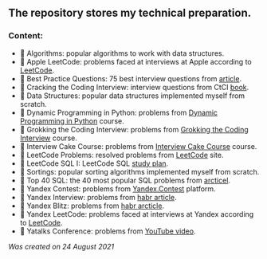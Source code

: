<h2>The repository stores my technical preparation.</h2>

<h3>Content:</h3>

* :open_file_folder: Algorithms: popular algorithms to work with data structures.
* :open_file_folder: Apple LeetCode: problems faced at interviews at Apple according to [LeetCode](https://leetcode.com/company/apple/).
* :open_file_folder: Best Practice Questions: 75 best interview questions from [article](https://techinterviewhandbook.org/best-practice-questions/).
* :open_file_folder: Cracking the Coding Interview: interview questions from CtCI [book](https://www.amazon.com/Cracking-Coding-Interview-Programming-Questions/dp/0984782850/).
* :open_file_folder: Data Structures: popular data structures implemented myself from scratch.
* :open_file_folder: Dynamic Programming in Python: problems from [Dynamic Programming in Python](https://www.educative.io/courses/dynamic-programming-in-python/) course.
* :open_file_folder: Grokking the Coding Interview: problems from [Grokking the Coding Interview](https://www.educative.io/courses/grokking-the-coding-interview/) course.
* :open_file_folder: Interview Cake Course: problems from [Interview Cake Course](https://www.interviewcake.com/table-of-contents) course.
* :open_file_folder: LeetCode Problems: resolved problems from [LeetCode](https://leetcode.com/) site.
* :open_file_folder: LeetCode SQL I: LeetCode SQL [study plan](https://leetcode.com/study-plan/sql/).
* :open_file_folder: Sortings: popular sorting algorithms implemented myself from scratch.
* :open_file_folder: Top 40 SQL: the 40 most popular SQL problems from [arcticel](https://artoftesting.com/sql-queries-for-interview).
* :open_file_folder: Yandex Contest: problems from [Yandex.Contest](https://contest.yandex.ru/) platform.
* :open_file_folder: Yandex Interview: problems from [habr article](https://habr.com/ru/post/550088/).
* :open_file_folder: Yandex Blitz: problems from [habr arcticle](https://habr.com/ru/company/yandex/blog/340784/).
* :open_file_folder: Yandex LeetCode: problems faced at interviews at Yandex according to [LeetCode](https://leetcode.com/company/yandex/).
* :open_file_folder: Yatalks Conference: problems from [YouTube video](https://www.youtube.com/watch?v=3ZHbMra4NRc/).

*Was created on 24 August 2021*
